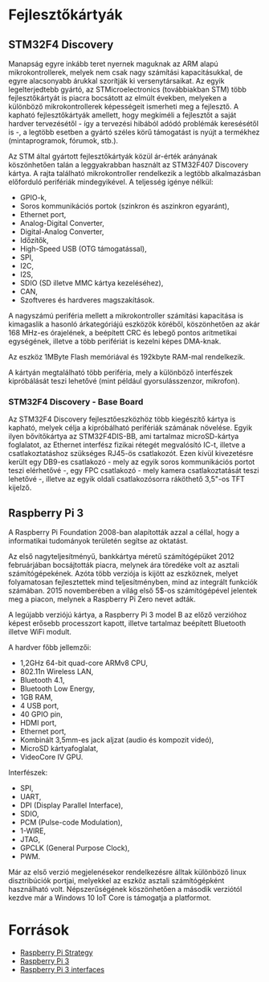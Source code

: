 # Fejlesztőkártyák

## STM32F4 Discovery

Manapság egyre inkább teret nyernek maguknak az ARM alapú mikrokontrollerek, melyek nem csak nagy számítási kapacitásukkal, de egyre alacsonyabb árukkal szorítják ki versenytársaikat. Az egyik legelterjedtebb gyártó, az STMicroelectronics (továbbiakban STM) több fejlesztőkártyát is piacra bocsátott az elmúlt években, melyeken a különböző mikrokontrollerek képességeit ismerheti meg a fejlesztő. A kapható fejlesztőkártyák amellett, hogy megkíméli a fejlesztőt a saját hardver tervezésétől - így a tervezési hibából adódó problémák keresésétől is -, a legtöbb esetben a gyártó széles körű támogatást is nyújt a termékhez (mintaprogramok, fórumok, stb.). 

Az STM által gyártott fejlesztőkártyák közül ár-érték arányának köszönhetően talán a leggyakrabban használt az STM32F407 Discovery kártya. A rajta található mikrokontroller rendelkezik a legtöbb alkalmazásban előforduló perifériák mindegyikével. A teljesség igénye nélkül:

- GPIO-k,
- Soros kommunikációs portok (szinkron és aszinkron egyaránt),
- Ethernet port,
- Analog-Digital Converter,
- Digital-Analog Converter,
- Időzítők,
- High-Speed USB (OTG támogatással),
- SPI,
- I2C,
- I2S,
- SDIO (SD illetve MMC kártya kezeléséhez),
- CAN,
- Szoftveres és hardveres magszakítások.

A nagyszámú periféria mellett a mikrokontroller számítási kapacitása is kimagaslik a hasonló árkategóriájú eszközök köréből, köszönhetően az akár 168 MHz-es órajelének, a beépített CRC és lebegő pontos aritmetikai egységének, illetve a több perifériát is kezelni képes DMA-knak.

Az eszköz 1MByte Flash memóriával és 192kbyte RAM-mal rendelkezik.

A kártyán megtalálható több periféria, mely a különböző interfészek kipróbálását teszi lehetővé (mint például gyorsulásszenzor, mikrofon).


### STM32F4 Discovery - Base Board

Az STM32F4 Discovery fejlesztőeszközhöz több kiegészítő kártya is kapható, melyek célja a kipróbálható perifériák számának növelése. Egyik ilyen bővítőkártya az STM32F4DIS-BB, ami tartalmaz microSD-kártya foglalatot, az Ethernet interfész fizikai rétegét megvalósító IC-t, illetve a csatlakoztatáshoz szükséges RJ45-ös csatlakozót. Ezen kívül kivezetésre került egy DB9-es csatlakozó - mely az egyik soros kommunikációs portot teszi elérhetővé -, egy FPC csatlakozó - mely kamera csatlakoztatását teszi lehetővé -, illetve az egyik oldali csatlakozósorra ráköthető 3,5"-os TFT kijelző.


## Raspberry Pi 3

A Raspberry Pi Foundation 2008-ban alapították azzal a céllal, hogy a informatikai tudományok területén segítse az oktatást.

Az első nagyteljesítményű, bankkártya méretű számítógépüket 2012 februárjában bocsájtották piacra, melynek ára töredéke volt az asztali számítógépekének. Azóta több verziója is kijött az eszköznek, melyet folyamatosan fejlesztettek mind teljesítményben, mind az integrált funkciók számában. 2015 novemberében a világ első 5$-os számítógépével jelentek meg a piacon, melynek a Raspberry Pi Zero nevet adták.

A legújabb verziójú kártya, a Raspberry Pi 3 model B az előző verzióhoz képest erősebb processzort kapott, illetve tartalmaz beépített Bluetooth illetve WiFi modult.

A hardver főbb jellemzői:
- 1,2GHz 64-bit quad-core ARMv8 CPU,
- 802.11n Wireless LAN,
- Bluetooth 4.1,
- Bluetooth Low Energy,
- 1GB RAM,
- 4 USB port,
- 40 GPIO pin,
- HDMI port,
- Ethernet port,
- Kombinált 3,5mm-es jack aljzat (audio és kompozit videó),
- MicroSD kártyafoglalat,
- VideoCore IV GPU.

Interfészek:
- SPI,
- UART,
- DPI (Display Parallel Interface),
- SDIO,
- PCM (Pulse-code Modulation),
- 1-WIRE,
- JTAG,
- GPCLK (General Purpose Clock),
- PWM.

Már az első verzió megjelenésekor rendelkezésre álltak különböző linux disztribúciók portjai, melyekkel az eszköz asztali számítógépként használható volt. Népszerűségének köszönhetően a második verziótól kezdve már a Windows 10 IoT Core is támogatja a platformot.

# Források

- [Raspberry Pi Strategy](https://www.raspberrypi.org/files/about/RaspberryPiFoundationStrategy2016-18.pdf)
- [Raspberry Pi 3](https://www.raspberrypi.org/products/raspberry-pi-3-model-b/)
- [Raspberry Pi 3 interfaces](http://pinout.xyz/pinout/)